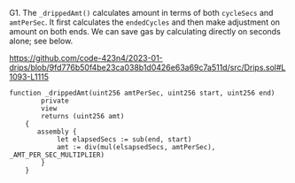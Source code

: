 G1. The ``_drippedAmt()`` calculates amount in terms of both ``cycleSecs`` and ``amtPerSec``. It first calculates the ``endedCycles`` and then make adjustment on amount on both ends.  We can save gas by calculating directly on seconds alone; see below.

https://github.com/code-423n4/2023-01-drips/blob/9fd776b50f4be23ca038b1d0426e63a69c7a511d/src/Drips.sol#L1093-L1115

```
function _drippedAmt(uint256 amtPerSec, uint256 start, uint256 end)
        private
        view
        returns (uint256 amt)
    {
       assembly {
            let elapsedSecs := sub(end, start)
            amt := div(mul(elsapsedSecs, amtPerSec), _AMT_PER_SEC_MULTIPLIER)
        }
    }
```